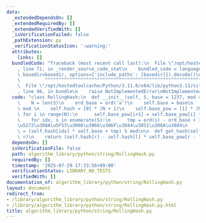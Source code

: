 ```yaml
---
data:
  _extendedDependsOn: []
  _extendedRequiredBy: []
  _extendedVerifiedWith: []
  _isVerificationFailed: false
  _pathExtension: py
  _verificationStatusIcon: ':warning:'
  attributes:
    links: []
  bundledCode: "Traceback (most recent call last):\n  File \"/opt/hostedtoolcache/Python/3.11.0/x64/lib/python3.11/site-packages/onlinejudge_verify/documentation/build.py\"\
    , line 71, in _render_source_code_stat\n    bundled_code = language.bundle(stat.path,\
    \ basedir=basedir, options={'include_paths': [basedir]}).decode()\n          \
    \         ^^^^^^^^^^^^^^^^^^^^^^^^^^^^^^^^^^^^^^^^^^^^^^^^^^^^^^^^^^^^^^^^^^^^^^^^^^^^^^^^^\n\
    \  File \"/opt/hostedtoolcache/Python/3.11.0/x64/lib/python3.11/site-packages/onlinejudge_verify/languages/python.py\"\
    , line 96, in bundle\n    raise NotImplementedError\nNotImplementedError\n"
  code: "class RollingHash:\n  def __init__(self, S, base = 1237, mod = (1<<61)-1):\n\
    \    N = len(S)\n    ord_base = ord('a')\n    self.base = base\n    self.mod =\
    \ mod \n    self.hash = [0] * (N + 1)\n    self.base_pow = [1] * (N + 1)\n   \
    \ for i in range(N):\n      self.base_pow[i+1] = self.base_pow[i] * base % mod\n\
    \    for idx, s in enumerate(S):\n      tmp = ord(s) - ord_base + 1 # 0 \u3092\
    \u5272\u308A\u5F53\u3066\u3066\u306F\u3044\u3051\u306A\u3044\n      self.hash[idx+1]\
    \ = (self.hash[idx] * self.base + tmp) % mod\n\n  def get_hash(self, l, r): #[l,\
    \ r)\n    return (self.hash[r] - self.hash[l] * self.base_pow[r - l]) % self.mod"
  dependsOn: []
  isVerificationFile: false
  path: algorithm_library/python/string/RollingHash.py
  requiredBy: []
  timestamp: '2025-07-29 17:33:56+09:00'
  verificationStatus: LIBRARY_NO_TESTS
  verifiedWith: []
documentation_of: algorithm_library/python/string/RollingHash.py
layout: document
redirect_from:
- /library/algorithm_library/python/string/RollingHash.py
- /library/algorithm_library/python/string/RollingHash.py.html
title: algorithm_library/python/string/RollingHash.py
---
```

